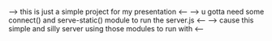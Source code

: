  <!-- A simple apps writen in a pure javascript with nodeJS, to save some words in .firebaseio. -->
   --> this is just a simple project for my presentation <--
   --> u gotta need some connect() and serve-static() module to run the server.js <--
   --> cause this simple and silly server using those modules to run with <--
    
